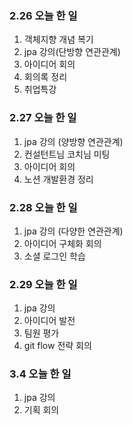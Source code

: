  ### 2.26 오늘 한 일

1. 객체지향 개념 복기
2. jpa 강의(단방향 연관관계)
3. 아이디어 회의
4. 회의록 정리
5. 취업특강

 ### 2.27 오늘 한 일

 1. jpa 강의 (양방향 연관관계)
 2. 컨설턴트님 코치님 미팅
 3. 아이디어 회의
 4. 노션 개발환경 정리
 
 ### 2.28 오늘 한 일

 1. jpa 강의 (다양한 연관관계)
 2. 아이디어 구체화 회의
 3. 소셜 로그인 학습

### 2.29 오늘 한 일
 
 1. jpa 강의
 2. 아이디어 발전
 3. 팀원 평가
 4. git flow 전략 회의

### 3.4 오늘 한 일
 1. jpa 강의
 2. 기획 회의
 